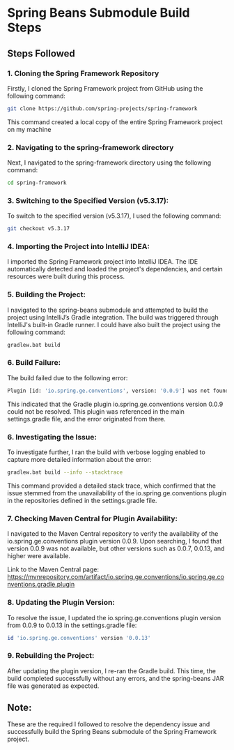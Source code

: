 # Spring Beans Submodule Build Steps

## Steps Followed

### 1. Cloning the Spring Framework Repository
Firstly, I cloned the Spring Framework project from GitHub using the following command:

```bash
git clone https://github.com/spring-projects/spring-framework
```

This command created a local copy of the entire Spring Framework project on my machine

### 2. Navigating to the spring-framework directory
Next, I navigated to the spring-framework directory using the following command:

```bash
cd spring-framework
```

### 3. Switching to the Specified Version (v5.3.17): 
To switch to the specified version (v5.3.17), I used the following command:

```bash
git checkout v5.3.17
```
### 4. Importing the Project into IntelliJ IDEA: 
I imported the Spring Framework project into IntelliJ IDEA. The IDE automatically detected and loaded the project's dependencies, and certain resources were built during this process.

### 5. Building the Project:
I navigated to the spring-beans submodule and attempted to build the project using IntelliJ’s Gradle integration. The build was triggered through IntelliJ's built-in Gradle runner.
I could have also built the project using the following command:

```bash
gradlew.bat build
```

### 6. Build Failure:
The build failed due to the following error:

```bash
Plugin [id: 'io.spring.ge.conventions', version: '0.0.9'] was not found in any of the following sources.
```

This indicated that the Gradle plugin io.spring.ge.conventions version 0.0.9 could not be resolved. This plugin was referenced in the main settings.gradle file, and the error originated from there.

### 6. Investigating the Issue:
To investigate further, I ran the build with verbose logging enabled to capture more detailed information about the error:
    
```bash
gradlew.bat build --info --stacktrace
```
This command provided a detailed stack trace, which confirmed that the issue stemmed from the unavailability of the io.spring.ge.conventions plugin in the repositories defined in the settings.gradle file.

### 7. Checking Maven Central for Plugin Availability:
I navigated to the Maven Central repository to verify the availability of the io.spring.ge.conventions plugin version 0.0.9. Upon searching, I found that version 0.0.9 was not available, but other versions such as 0.0.7, 0.0.13, and higher were available.

Link to the Maven Central page: https://mvnrepository.com/artifact/io.spring.ge.conventions/io.spring.ge.conventions.gradle.plugin

### 8. Updating the Plugin Version: 
To resolve the issue, I updated the io.spring.ge.conventions plugin version from 0.0.9 to 0.0.13 in the settings.gradle file:

```bash
id 'io.spring.ge.conventions' version '0.0.13'
```


### 9. Rebuilding the Project:
After updating the plugin version, I re-ran the Gradle build.
This time, the build completed successfully without any errors, and the spring-beans JAR file was generated as expected.


### 
## Note:
These are the required I followed to resolve the dependency issue and successfully build the Spring Beans submodule of the Spring Framework project.
```
